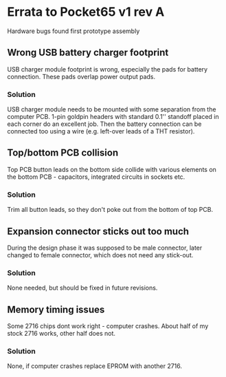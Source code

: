 # Errata to Pocket65 v1 rev A

Hardware bugs found first prototype assembly

## Wrong USB battery charger footprint

USB charger module footprint is wrong, especially the pads for battery connection. These pads overlap power output pads.

### Solution

USB charger module needs to be mounted with some separation from the computer PCB. 1-pin goldpin headers with standard 0.1'' standoff placed in each corner do an excellent job. Then the battery connection can be connected too using a wire (e.g. left-over leads of a THT resistor).

## Top/bottom PCB collision

Top PCB button leads on the bottom side collide with various elements on the bottom PCB - capacitors, integrated circuits in sockets etc.

### Solution

Trim all button leads, so they don't poke out from the bottom of top PCB.

## Expansion connector sticks out too much

During the design phase it was supposed to be male connector, later changed to female connector, which does not need any stick-out.

### Solution

None needed, but should be fixed in future revisions.

## Memory timing issues

Some 2716 chips dont work right - computer crashes. About half of my stock 2716 works, other half does not.

### Solution

None, if computer crashes replace EPROM with another 2716.
